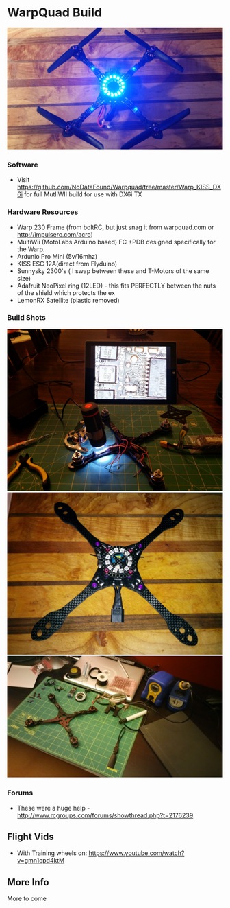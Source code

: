 WarpQuad Build
========================
![WarpQuad](https://raw.githubusercontent.com/NoDataFound/Warpquad/master/Resources/FinalWarp.jpg "WarpQuad")

### Software ###
* Visit https://github.com/NoDataFound/Warpquad/tree/master/Warp_KISS_DX6i for full MutliWII build for use with DX6i TX

### Hardware Resources ###
* Warp 230 Frame (from boltRC, but just snag it from warpquad.com or http://impulserc.com/acro)
* MultiWii (MotoLabs Arduino based) FC +PDB designed specifically for the Warp.
* Ardunio Pro Mini (5v/16mhz)
* KISS ESC 12A(direct from Flyduino)
* Sunnysky 2300's ( I swap between these and T-Motors of the same size)
* Adafruit NeoPixel ring (12LED) - this fits PERFECTLY between the nuts of the shield which protects the ex
* LemonRX Satellite (plastic removed)

### Build Shots ###
![WarpQuad](https://raw.githubusercontent.com/NoDataFound/Warpquad/master/Resources/Microscope.jpg "WarpQuad")
![WarpQuad](https://raw.githubusercontent.com/NoDataFound/Warpquad/master/Resources/Buildshot.jpg "WarpQuad")
![WarpQuad](https://raw.githubusercontent.com/NoDataFound/Warpquad/master/Resources/BuildShot2.jpg "WarpQuad")
### Forums ###

* These were a huge help - http://www.rcgroups.com/forums/showthread.php?t=2176239

## Flight Vids
* With Training wheels on: https://www.youtube.com/watch?v=gmn1cpd4ktM

## More Info
More to come
